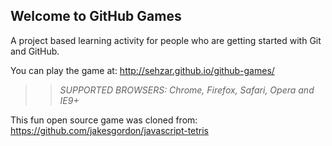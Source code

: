 ## Welcome to GitHub Games

A project based learning activity for people who are getting started with Git and GitHub.

You can play the game at: http://sehzar.github.io/github-games/

>> _*SUPPORTED BROWSERS*: Chrome, Firefox, Safari, Opera and IE9+_

This fun open source game was cloned from: https://github.com/jakesgordon/javascript-tetris
